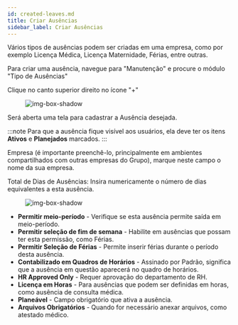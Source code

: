 ```yaml
---
id: created-leaves.md
title: Criar Ausências
sidebar_label: Criar Ausências 
---
```


Vários tipos de ausências podem ser criadas em uma empresa, como por exemplo Licença Médica, Licença Maternidade, Férias, entre outras.

Para criar uma ausência, navegue para "Manutenção" e procure o módulo "Tipo de Ausências"

Clique no canto superior direito no ícone "+"

<figure>

![img-box-shadow](/img/university/created_leaves1.png)
</figure>

Será aberta uma tela para cadastrar a Ausência desejada.

:::note
Para que a ausência fique visível aos usuários, ela deve ter os itens **Ativos** e **Planejados** marcados.
:::

Empresa (é importante preenchê-lo, principalmente em ambientes compartilhados com outras empresas do Grupo), marque neste campo o nome da sua empresa.
 
Total de Dias de Ausências: Insira numericamente o número de dias equivalentes a esta ausência.
 
<figure>

![img-box-shadow](/img/university/created_leaves2.png)
</figure>
 
- **Permitir meio-período** - Verifique se esta ausência permite saída em meio-período.
- **Permitir seleção de fim de semana** - Habilite em ausências que possam ter esta permissão, como Férias.
- **Permitir Seleção de Férias** - Permite inserir férias durante o período desta ausência.
- **Contabilizado em Quadros de Horários** - Assinado por Padrão, significa que a ausência em questão aparecerá no quadro de horários.
- **HR Approved Only** - Requer aprovação do departamento de RH.
- **Licença em Horas** - Para ausências que podem ser definidas em horas, como ausência de consulta médica.
- **Planeável** - Campo obrigatório que ativa a ausência.
- **Arquivos Obrigatórios** - Quando for necessário anexar arquivos, como atestado médico.